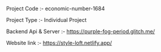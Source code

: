  Project Code :- economic-number-1684 
 
 
 Project Type :- Individual Project 
  
 
 Backend Api & Server :- https://purple-fog-period.glitch.me/
 
 
 Website link :- https://style-loft.netlify.app/
